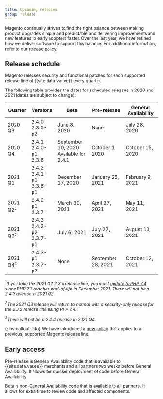 ```yaml
---
title: Upcoming releases
group: release
---
```


Magento continually strives to find the right balance between making product upgrades simple and predictable and delivering improvements and new features to early adopters faster. Over the last year, we have refined how we deliver software to support this balance. For additional information, refer to our [release policy]({{site.baseurl}}/release/policy/).

## Release schedule

Magento releases security and functional patches for each supported release line of {{site.data.var.ee}} every quarter.

The following table provides the dates for scheduled releases in 2020 and 2021 (dates are subject to change):

| Quarter             | Versions                      | Beta                                      | Pre-release        | General Availability |
|---------------------|-------------------------------|-------------------------------------------|--------------------|----------------------|
| 2020 Q3             | 2.4.0<br>2.3.5-p2             | June 8, 2020                              | None               | July 28, 2020        |
| 2020 Q4             | 2.4.1<br>2.4.0-p1<br>2.3.6    | September 10, 2020<br>Available for 2.4.1 | October 1, 2020    | October 15, 2020     |
| 2021 Q1             | 2.4.2<br>2.4.1-p1<br>2.3.6-p1 | December 17, 2020                         | January 26, 2021   | February 9, 2021     |
| 2021 Q2<sup>1</sup> | 2.4.2-p1<br>2.3.7             | March 30, 2021                            | April 27, 2021     | May 11, 2021         |
| 2021 Q3<sup>2</sup> | 2.4.3<br>2.4.2-p2<br>2.3.7-p1 | July 6, 2021                              | July 27, 2021      | August 10, 2021      |
| 2021 Q4<sup>3</sup> | 2.4.3-p1<br>2.3.7-p2          | None                                      | September 28, 2021 | October 12, 2021     |

_<sup>1</sup>If you take the 2021 Q2 2.3.x release line, you must [update to PHP 7.4](https://community.magento.com/t5/Magento-DevBlog/PHP-7-4-support-for-Magento-2-3-x-release-line/ba-p/458946) since PHP 7.3 reaches end-of-life in December 2021. There will not be a 2.4.3 release in 2021 Q2._

_<sup>2</sup>The 2021 Q3 release will return to normal with a security-only release for the 2.3.x release line using PHP 7.4._

_<sup>3</sup>There will not be a 2.4.4 release in 2021 Q4._

{:.bs-callout-info}
We have introduced a [new policy](https://magento.com/updated-lifecycle-policy-magento-releases) that applies to a previous, supported Magento release line.

## Early access

Pre-release is General Availability code that is available to {{site.data.var.ee}} merchants and all partners two weeks before General Availability. It allows for quicker deployment of code before General Availability.

Beta is non-General Availability code that is available to all partners. It allows for extra time to review code and affected components.
